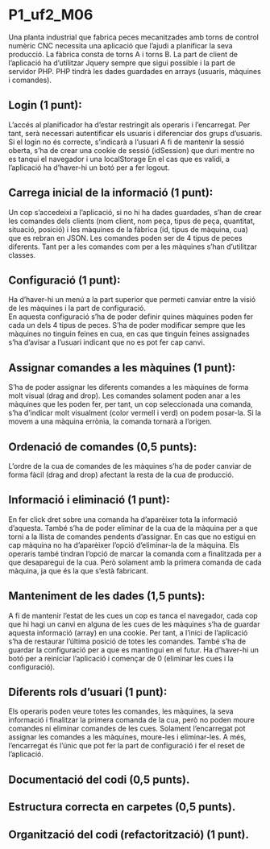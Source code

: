 # P1_uf2_M06
Una planta industrial que fabrica peces mecanitzades amb torns de control numèric CNC necessita una aplicació que l’ajudi a planificar la seva producció.
La fàbrica consta de torns A i torns B.
La part de client de l’aplicació ha d’utilitzar Jquery sempre que sigui possible i la part de servidor PHP.  PHP tindrà les dades guardades en arrays (usuaris, màquines i comandes).

## Login (1 punt):
L’accés al planificador ha d’estar restringit als operaris i l’encarregat. Per tant, serà necessari autentificar els usuaris i diferenciar dos grups d’usuaris.
Si el login no és correcte, s’indicarà a l’usuari
A fi de mantenir la sessió oberta, s’ha de crear una cookie de sessió (idSession) que duri mentre no es tanqui el navegador i una localStorage
En el cas que es validi, a l’aplicació ha d’haver-hi un botó per a fer logout.
 
## Carrega inicial de la informació (1 punt):
Un cop s’accedeixi a l’aplicació, si no hi ha dades guardades, s’han de crear les comandes dels clients (nom client, nom peça, tipus de peça, quantitat, situació, posició) i les màquines de la fàbrica (id, tipus de màquina, cua) que es rebran en JSON. Les comandes poden ser de 4 tipus de peces diferents.
Tant per a les comandes com per a les màquines s’han d’utilitzar classes.

## Configuració (1 punt):
Ha d’haver-hi un menú a la part superior que permeti canviar entre la visió de les màquines i la part de configuració.  
En aquesta configuració s’ha de poder definir quines màquines poden fer cada un dels 4 tipus de peces. S’ha de poder modificar sempre que les màquines no tinguin feines en cua, en cas que tinguin feines assignades s’ha d’avisar a l’usuari indicant que no es pot fer cap canvi.

## Assignar comandes a les màquines (1 punt):
S’ha de poder assignar les diferents comandes a les màquines de forma molt visual (drag and drop). Les comandes solament poden anar a les màquines que les poden fer, per tant, un cop seleccionada una comanda, s’ha d’indicar molt visualment (color vermell i verd) on podem posar-la. Si la movem a una màquina errònia, la comanda tornarà a l’origen.

## Ordenació de comandes (0,5 punts):
L’ordre de la cua de comandes de les màquines s’ha de poder canviar de forma fàcil (drag and drop) afectant la resta de la cua de producció.

## Informació i eliminació (1 punt):
En fer click dret sobre una comanda ha d’aparèixer tota la informació d’aquesta. També s’ha de poder eliminar de la cua de la màquina per a que torni a la llista de comandes pendents d’assignar.
En cas que no estigui en cap màquina no ha d’aparèixer l’opció d’eliminar-la de la màquina.
Els operaris també tindran l’opció de marcar la comanda com a finalitzada per a que desaparegui de la cua. Però solament amb la primera comanda de cada màquina, ja que és la que s’està fabricant.

## Manteniment de les dades (1,5 punts):
A fi de mantenir l’estat de les cues un cop es tanca el navegador, cada cop que hi hagi un canvi en alguna de les cues de les màquines s’ha de guardar aquesta informació (array) en una cookie.
Per tant, a l’inici de l’aplicació s’ha de restaurar l’última posició de totes les comandes.
També s’ha de guardar la configuració per a que es mantingui en el futur.
Ha d’haver-hi un botó per a reiniciar l’aplicació i començar de 0 (eliminar les cues i la configuració).

## Diferents rols d’usuari (1 punt):
Els operaris poden veure totes les comandes, les màquines, la seva informació i finalitzar la primera comanda de la cua, però no poden moure comandes ni eliminar comandes de les cues. Solament l’encarregat pot assignar les comandes a les màquines, moure-les i eliminar-les. A més, l’encarregat és l’únic que pot fer la part de configuració i fer el reset de l’aplicació.

## Documentació del codi (0,5 punts).

## Estructura correcta en carpetes (0,5 punts).

## Organització del codi (refactorització) (1 punt).